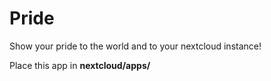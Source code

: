 # Pride
Show your pride to the world and to your nextcloud instance!

Place this app in **nextcloud/apps/**

